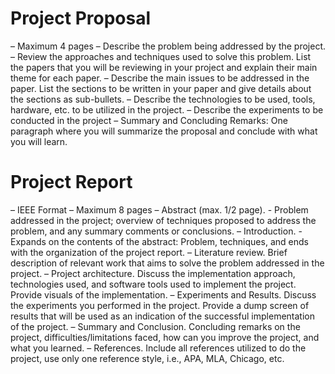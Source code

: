# Project Proposal

– Maximum 4 pages
– Describe the problem being addressed by the project.
– Review the approaches and techniques used to solve this problem. List the papers that you will be reviewing in your project and explain their main theme for each paper.
– Describe the main issues to be addressed in the paper. List the sections to be written in your paper and give details about the sections as sub-bullets.
– Describe the technologies to be used, tools, hardware, etc. to be utilized in the project.
– Describe the experiments to be conducted in the project
– Summary and Concluding Remarks: One paragraph where you will summarize the proposal and conclude with what you will learn.


# Project Report
– IEEE Format 
– Maximum 8 pages
– Abstract (max. 1/2 page). 
    - Problem addressed in the project; overview of techniques proposed to address the problem, and any summary comments or conclusions. 
– Introduction. 
    - Expands on the contents of the abstract: Problem, techniques, and ends with the organization of the project report.
– Literature review. Brief description of relevant work that aims to solve the problem addressed in the project.
– Project architecture. Discuss the implementation approach, technologies used, and software tools used to implement the project. Provide visuals of the implementation.
– Experiments and Results. Discuss the experiments you performed in the project. Provide a dump screen of results that will be used as an indication of the successful implementation of the project.
– Summary and Conclusion. Concluding remarks on the project, difficulties/limitations faced, how can you improve the project, and what you learned.
– References. Include all references utilized to do the project, use only one reference style, i.e., APA, MLA, Chicago, etc.
